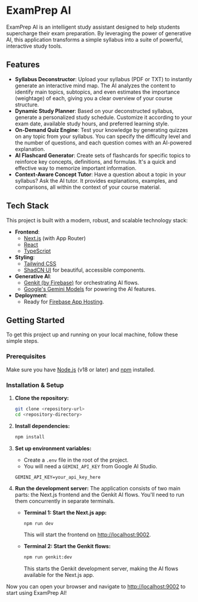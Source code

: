 # ExamPrep AI

ExamPrep AI is an intelligent study assistant designed to help students supercharge their exam preparation. By leveraging the power of generative AI, this application transforms a simple syllabus into a suite of powerful, interactive study tools.

## Features

- **Syllabus Deconstructor**: Upload your syllabus (PDF or TXT) to instantly generate an interactive mind map. The AI analyzes the content to identify main topics, subtopics, and even estimates the importance (weightage) of each, giving you a clear overview of your course structure.
- **Dynamic Study Planner**: Based on your deconstructed syllabus, generate a personalized study schedule. Customize it according to your exam date, available study hours, and preferred learning style.
- **On-Demand Quiz Engine**: Test your knowledge by generating quizzes on any topic from your syllabus. You can specify the difficulty level and the number of questions, and each question comes with an AI-powered explanation.
- **AI Flashcard Generator**: Create sets of flashcards for specific topics to reinforce key concepts, definitions, and formulas. It's a quick and effective way to memorize important information.
- **Context-Aware Concept Tutor**: Have a question about a topic in your syllabus? Ask the AI tutor. It provides explanations, examples, and comparisons, all within the context of your course material.

## Tech Stack

This project is built with a modern, robust, and scalable technology stack:

- **Frontend**:
  - [Next.js](https://nextjs.org/) (with App Router)
  - [React](https://reactjs.org/)
  - [TypeScript](https://www.typescriptlang.org/)
- **Styling**:
  - [Tailwind CSS](https://tailwindcss.com/)
  - [ShadCN UI](https://ui.shadcn.com/) for beautiful, accessible components.
- **Generative AI**:
  - [Genkit (by Firebase)](https://firebase.google.com/docs/genkit) for orchestrating AI flows.
  - [Google's Gemini Models](https://deepmind.google/technologies/gemini/) for powering the AI features.
- **Deployment**:
  - Ready for [Firebase App Hosting](https://firebase.google.com/docs/app-hosting).

## Getting Started

To get this project up and running on your local machine, follow these simple steps.

### Prerequisites

Make sure you have [Node.js](https://nodejs.org/) (v18 or later) and [npm](https://www.npmjs.com/) installed.

### Installation & Setup

1.  **Clone the repository:**
    ```bash
    git clone <repository-url>
    cd <repository-directory>
    ```

2.  **Install dependencies:**
    ```bash
    npm install
    ```

3.  **Set up environment variables:**
    - Create a `.env` file in the root of the project.
    - You will need a `GEMINI_API_KEY` from Google AI Studio.
    ```
    GEMINI_API_KEY=your_api_key_here
    ```

4.  **Run the development server:**
    The application consists of two main parts: the Next.js frontend and the Genkit AI flows. You'll need to run them concurrently in separate terminals.

    - **Terminal 1: Start the Next.js app:**
      ```bash
      npm run dev
      ```
      This will start the frontend on [http://localhost:9002](http://localhost:9002).

    - **Terminal 2: Start the Genkit flows:**
      ```bash
      npm run genkit:dev
      ```
      This starts the Genkit development server, making the AI flows available for the Next.js app.

Now you can open your browser and navigate to [http://localhost:9002](http://localhost:9002) to start using ExamPrep AI!
